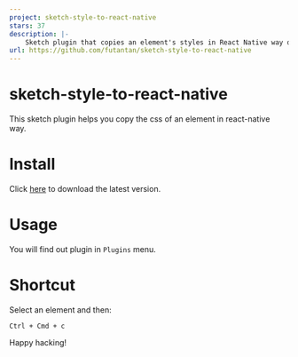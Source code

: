 ```yaml
---
project: sketch-style-to-react-native
stars: 37
description: |-
    Sketch plugin that copies an element's styles in React Native way directly to your Mac clipboard.
url: https://github.com/futantan/sketch-style-to-react-native
---
```


# sketch-style-to-react-native

This sketch plugin helps you copy the css of an element in react-native way.

# Install

Click [here](https://github.com/futantan/sketch-style-to-react-native/releases) to download the latest version.

# Usage

You will find out plugin in `Plugins` menu.

# Shortcut

Select an element and then:
```
Ctrl + Cmd + c
```

Happy hacking!

